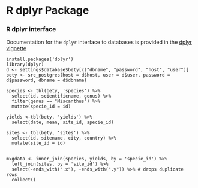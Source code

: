 # R dplyr Package

### R dplyr interface

Documentation for the `dplyr` interface to databases is provided in the [dplyr vignette](https://cran.r-project.org/web/packages/dplyr/vignettes/databases.html)

```{r}
install.packages('dplyr')
library(dplyr)
d <- settings$database$bety[c("dbname", "password", "host", "user")]
bety <- src_postgres(host = d$host, user = d$user, password = d$password, dbname = d$dbname)

species <- tbl(bety, 'species') %>% 
  select(id, scientificname, genus) %>% 
  filter(genus == "Miscanthus") %>% 
  mutate(specie_id = id) 

yields <-tbl(bety, 'yields') %>%
  select(date, mean, site_id, specie_id)

sites <- tbl(bety, 'sites') %>% 
  select(id, sitename, city, country) %>% 
  mutate(site_id = id)


mxgdata <- inner_join(species, yields, by = 'specie_id') %>%
  left_join(sites, by = 'site_id') %>% 
  select(-ends_with(".x"), -ends_with(".y")) %>% # drops duplicate rows
  collect() 
```

